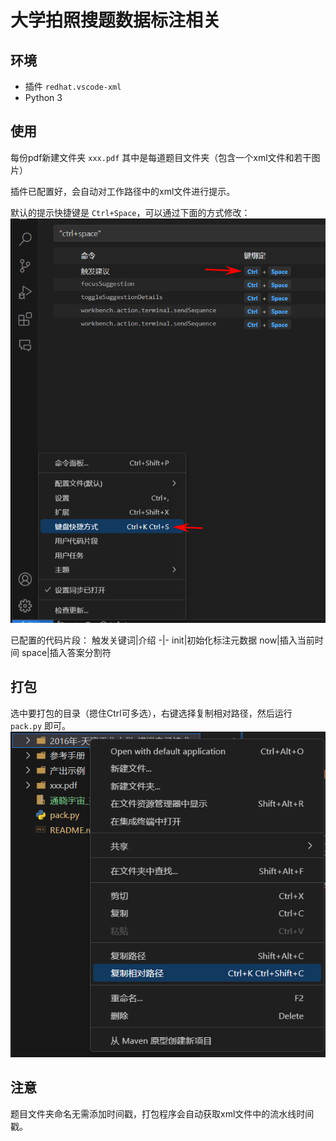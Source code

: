 # 大学拍照搜题数据标注相关

## 环境
- 插件 `redhat.vscode-xml`
- Python 3

## 使用
每份pdf新建文件夹 `xxx.pdf` 其中是每道题目文件夹（包含一个xml文件和若干图片）

插件已配置好，会自动对工作路径中的xml文件进行提示。

默认的提示快捷键是 `Ctrl+Space`，可以通过下面的方式修改：
![1699093872518](image/README/1699093917792.png)

已配置的代码片段：
触发关键词|介绍
-|-
init|初始化标注元数据
now|插入当前时间
space|插入答案分割符

## 打包
选中要打包的目录（摁住Ctrl可多选），右键选择复制相对路径，然后运行 `pack.py` 即可。
![1699091647914](image/README/1699091647914.png)

## 注意
题目文件夹命名无需添加时间戳，打包程序会自动获取xml文件中的流水线时间戳。

